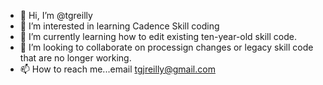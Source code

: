 - 👋 Hi, I’m @tgreilly
- 👀 I’m interested in learning Cadence Skill coding
- 🌱 I’m currently learning how to edit existing ten-year-old skill code.
- 💞️ I’m looking to collaborate on processign changes or legacy skill code that are no longer working.
- 📫 How to reach me...email tgjreilly@gmail.com 

<!---
tgreilly/tgreilly is a ✨ special ✨ repository because its `README.md` (this file) appears on your GitHub profile.
You can click the Preview link to take a look at your changes.
--->
